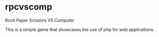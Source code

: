 # rpcvscomp
Rock Paper Scissors VS Computer

This is a simple game that showcases the use of php for web applications.
